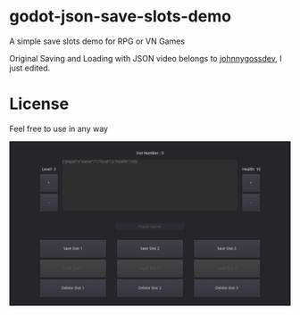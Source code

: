 # godot-json-save-slots-demo
A simple save slots demo for RPG or VN Games

Original Saving and Loading with JSON video belongs to [johnnygossdev](www.youtube.com/watch?v=L9Zekkb4ZXc&t), I just edited.

# License
Feel free to use in any way

![image](screenshot.png)
